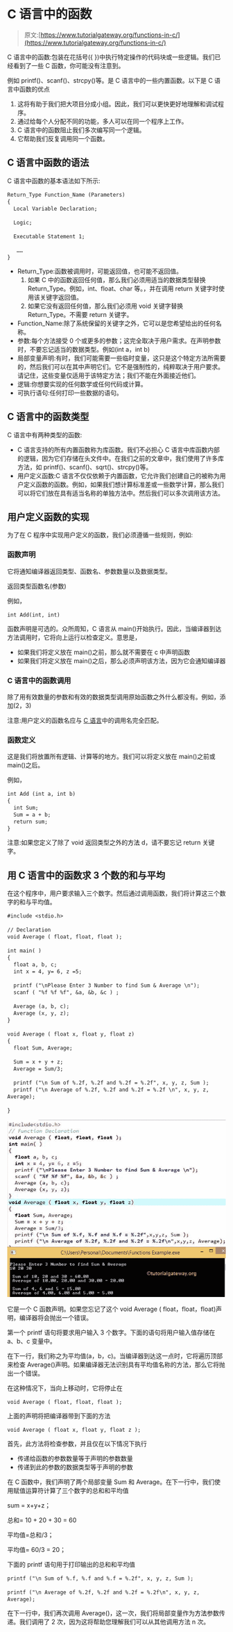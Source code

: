 # C 语言中的函数

> 原文:[https://www.tutorialgateway.org/functions-in-c/](https://www.tutorialgateway.org/functions-in-c/)

C 语言中的函数:包装在花括号({ })中执行特定操作的代码块或一些逻辑。我们已经看到了一些 C 函数，你可能没有注意到。

例如 printf()、scanf()、strcpy()等。是 C 语言中的一些内置函数。以下是 C 语言中函数的优点

1.  这将有助于我们把大项目分成小组。因此，我们可以更快更好地理解和调试程序。
2.  通过给每个人分配不同的功能，多人可以在同一个程序上工作。
3.  C 语言中的函数阻止我们多次编写同一个逻辑。
4.  它帮助我们反复调用同一个函数。

## C 语言中函数的语法

C 语言中函数的基本语法如下所示:

```
Return_Type Function_Name (Parameters)
{
  Local Variable Declaration;

  Logic;

  Executable Statement 1;

   ……
}
```

*   Return_Type:函数被调用时，可能返回值，也可能不返回值。
    1.  如果 C 中的函数返回任何值，那么我们必须用适当的数据类型替换 Return_Type。例如，int、float、char 等。，并在调用 return 关键字时使用该关键字返回值。
    2.  如果它没有返回任何值，那么我们必须用 void 关键字替换 Return_Type。不需要 return 关键字。
*   Function_Name:除了系统保留的关键字之外，它可以是您希望给出的任何名称。
*   参数:每个方法接受 0 个或更多的参数；这完全取决于用户需求。在声明参数时，不要忘记适当的数据类型。例如(int a，int b)
*   局部变量声明:有时，我们可能需要一些临时变量，这只是这个特定方法所需要的，然后我们可以在其中声明它们。它不是强制性的，纯粹取决于用户要求。请记住，这些变量仅适用于该特定方法；我们不能在外面接近他们。
*   逻辑:你想要实现的任何数学或任何代码或计算。
*   可执行语句:任何打印一些数据的语句。

## C 语言中的函数类型

C 语言中有两种类型的函数:

*   C 语言支持的所有内置函数称为库函数。我们不必担心 C 语言中库函数内部的逻辑，因为它们存储在头文件中。在我们之前的文章中，我们使用了许多库方法，如 printf()、scanf()、sqrt()、strcpy()等。
*   用户定义函数:C 语言不仅仅依赖于内置函数，它允许我们创建自己的被称为用户定义函数的函数。例如，如果我们想计算标准差或一些数学计算，那么我们可以将它们放在具有适当名称的单独方法中。然后我们可以多次调用该方法。

## 用户定义函数的实现

为了在 C 程序中实现用户定义的函数，我们必须遵循一些规则，例如:

### 函数声明

它将通知编译器返回类型、函数名、参数数量以及数据类型。

返回类型函数名(参数)

例如，

```
int Add(int, int)
```

函数声明是可选的。众所周知，C 语言从 main()开始执行。因此，当编译器到达方法调用时，它将向上运行以检查定义。意思是，

*   如果我们将定义放在 main()之前，那么就不需要在 c 中声明函数
*   如果我们将定义放在 main()之后，那么必须声明该方法，因为它会通知编译器

### C 语言中的函数调用

除了用有效数量的参数和有效的数据类型调用原始函数之外什么都没有。例如，添加(2，3)

注意:用户定义的函数名应与 [C 语言](https://www.tutorialgateway.org/c-programming/)中的调用名完全匹配。

### 函数定义

这是我们将放置所有逻辑、计算等的地方。我们可以将定义放在 main()之前或 main()之后。

例如，

```
int Add (int a, int b)
{
  int Sum;
  Sum = a + b;
  return sum;
}
```

注意:如果您定义了除了 void 返回类型之外的<font color="#000000">方法</font> d，请不要忘记 return 关键字。

## 用 C 语言中的函数求 3 个数的和与平均

在这个程序中，用户要求输入三个数字。然后通过调用函数，我们将计算这三个数字的和与平均值。

```
#include <stdio.h>

// Declaration
void Average ( float, float, float );                               

int main( )               
{
  float a, b, c;
  int x = 4, y= 6, z =5;

  printf ("\nPlease Enter 3 Number to find Sum & Average \n");
  scanf ( "%f %f %f", &a, &b, &c ) ;

  Average (a, b, c);  
  Average (x, y, z);                     
}

void Average ( float x, float y, float z)   
{
  float Sum, Average;

  Sum = x + y + z;
  Average = Sum/3;

  printf ("\n Sum of %.2f, %.2f and %.2f = %.2f", x, y, z, Sum );
  printf ("\n Average of %.2f, %.2f and %.2f = %.2f \n", x, y, z, Average);

}
```

![Functions In C Programming](img/e96ad6646965fe05f7148730019903d3.png)

它是一个 C 函数声明。如果您忘记了这个 void Average ( float，float，float)声明，编译器将会抛出一个错误。

第一个 printf 语句将要求用户输入 3 个数字。下面的语句将用户输入值存储在 a、b、c 变量中。

在下一行，我们称之为平均值(a，b，c)。当编译器到达这一点时，它将遍历顶部来检查 Average()声明。如果编译器无法识别具有平均值名称的方法，那么它将抛出一个错误。

在这种情况下，当向上移动时，它将停止在

```
void Average ( float, float, float );
```

上面的声明将把编译器带到下面的方法

```
void Average ( float x, float y, float z );
```

首先，此方法将检查参数，并且仅在以下情况下执行

*   传递给函数的参数数量等于声明的参数数量
*   传递到此的参数的数据类型等于声明的参数

在 C 函数中，我们声明了两个局部变量 Sum 和 Average。在下一行中，我们使用赋值运算符计算了三个数字的总和和平均值

sum = x+y+z；

总和= 10 + 20 + 30 = 60

平均值=总和/3；

平均值= 60/3 = 20；

下面的 printf 语句用于打印输出的总和和平均值

```
printf ("\n Sum of %.f, %.f and %.f = %.2f", x, y, z, Sum );

printf ("\n Average of %.2f, %.2f and %.2f = %.2f\n", x, y, z, Average);
```

在下一行中，我们再次调用 Average()，这一次，我们将局部变量作为<font color="#000000">方法</font>参数传递。我们调用了 2 次，因为这将帮助您理解我们可以从其他调用方法 n 次。